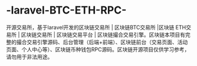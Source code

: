 # -laravel-BTC-ETH-RPC-
开源交易所，基于laravel开发的区块链交易所 | 区块链BTC交易所 |区块链 ETH交易所 | 区块链交易所 | 区块链交易平台 | 区块链撮合交易引擎。区块链本项目有完整的撮合交易引擎源码、后台管理（后端+前端）、区块链前台（交易页面、活动页面、个人中心等）、区块链币种钱包RPC源码。区块链开源项目仅供学习参考，请勿用于非法用途。
